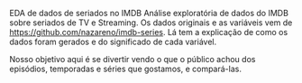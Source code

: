 EDA de dados de seriados no IMDB
Análise exploratória de dados do IMDB sobre seriados de TV e Streaming. Os dados originais e as variáveis vem de https://github.com/nazareno/imdb-series. Lá tem a explicação de como os dados foram gerados e do significado de cada variável.

Nosso objetivo aqui é se divertir vendo o que o público achou dos episódios, temporadas e séries que gostamos, e compará-las.